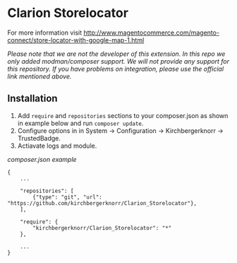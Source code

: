 Clarion Storelocator
=================================

For more information visit http://www.magentocommerce.com/magento-connect/store-locator-with-google-map-1.html

*Please note that we are not the developer of this extension. In this repo we only added modman/composer support. We will not provide any support for this repository. If you have problems on integration, please use the official link mentioned above.*


Installation
------------

1. Add `require` and `repositories` sections to your composer.json as shown in example below and run `composer update`.
2. Configure options in in System -> Configuration -> Kirchbergerknorr -> TrustedBadge. 
3. Actiavate logs and module.

*composer.json example*

```
{
    ...
    
    "repositories": [
        {"type": "git", "url": "https://github.com/kirchbergerknorr/Clarion_Storelocator"},
    ],
    
    "require": {
        "kirchbergerknorr/Clarion_Storelocator": "*"
    },
    
    ...
}
```

